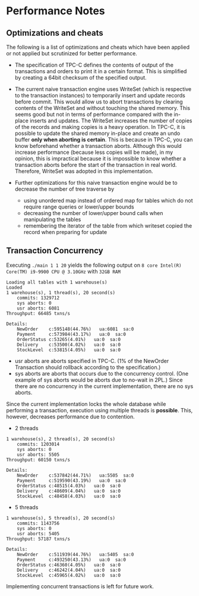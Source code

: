 # Performance Notes

## Optimizations and cheats

The following is a list of optimizations and cheats which have been applied or not applied but scrutinized for better performance.

- The specification of TPC-C defines the contents of output of the transactions and orders to print it in a certain format. This is simplified by creating a 64bit checksum of the specified output.

- The current naive transaction engine uses WriteSet (which is respective to the transaction instances) to temporarily insert and update records before commit. This would allow us to abort transactions by clearing contents of the WriteSet and without touching the shared memory. This seems good but not in terms of performance compared with the in-place inserts and updates. The WriteSet increases the number of copies of the records and making copies is a heavy operation. In TPC-C, it is possible to update the shared memory in-place and create an undo buffer **only when aborting is certain**. This is because in TPC-C, you can know beforehand whether a transaction aborts. Although this would increase performance (because less copies will be made), in my opinion, this is impractical because it is impossible to know whether a transaction aborts before the start of the transaction in real world. Therefore, WriteSet was adopted in this implementation.

- Further optimizations for this naive transaction engine would be to decrease the number of tree traverse by
    - using unordered map instead of ordered map for tables which do not require range queries or lower/upper bounds
    - decreasing the number of lower/upper bound calls when manipulating the tables
    - remembering the iterator of the table from which writeset copied the record when preparing for update
    
## Transaction Concurrency

Executing `./main 1 1 20` yields the following output on `8 core Intel(R) Core(TM) i9-9900 CPU @ 3.10GHz` with `32GB RAM`

```
Loading all tables with 1 warehouse(s)
Loaded
1 warehouse(s), 1 thread(s), 20 second(s)
    commits: 1329712
    sys aborts: 0
    usr aborts: 6081
Throughput: 66485 txns/s

Details:
    NewOrder    c:595148(44.76%)   ua:6081  sa:0
    Payment     c:573984(43.17%)   ua:0  sa:0
    OrderStatus c:53265(4.01%)   ua:0  sa:0
    Delivery    c:53500(4.02%)   ua:0  sa:0
    StockLevel  c:53815(4.05%)   ua:0  sa:0
```

- usr aborts are aborts specified in TPC-C. (1% of the NewOrder Transaction should rollback according to the specification.)
- sys aborts are aborts that occurs due to the concurrency control. (One example of sys aborts would be aborts due to no-wait in 2PL.) Since there are no concurrency in the current implementation, there are no sys aborts.

Since the current implementation locks the whole database while performing a transaction, execution using multiple threads is **possible**. This, however, decreases performance due to contention.

- 2 threads
```
1 warehouse(s), 2 thread(s), 20 second(s)
    commits: 1203014
    sys aborts: 0
    usr aborts: 5505
Throughput: 60150 txns/s

Details:
    NewOrder    c:537842(44.71%)   ua:5505  sa:0
    Payment     c:519590(43.19%)   ua:0  sa:0
    OrderStatus c:48515(4.03%)   ua:0  sa:0
    Delivery    c:48609(4.04%)   ua:0  sa:0
    StockLevel  c:48458(4.03%)   ua:0  sa:0
```

- 5 threads
```
1 warehouse(s), 5 thread(s), 20 second(s)
    commits: 1143756
    sys aborts: 0
    usr aborts: 5405
Throughput: 57187 txns/s

Details:
    NewOrder    c:511939(44.76%)   ua:5405  sa:0
    Payment     c:493250(43.13%)   ua:0  sa:0
    OrderStatus c:46360(4.05%)   ua:0  sa:0
    Delivery    c:46242(4.04%)   ua:0  sa:0
    StockLevel  c:45965(4.02%)   ua:0  sa:0
```

Implementing concurrent transactions is left for future work.

